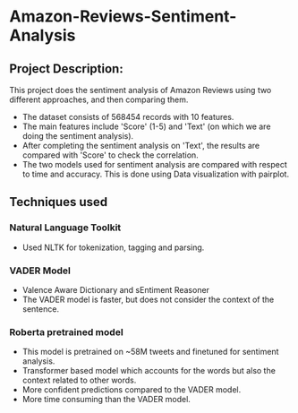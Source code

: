 # Amazon-Reviews-Sentiment-Analysis

## Project Description:
This project does the sentiment analysis of Amazon Reviews using two different approaches, and then comparing them.

* The dataset consists of 568454 records with 10 features.
* The main features include 'Score' (1-5) and 'Text' (on which we are doing the sentiment analysis).
* After completing the sentiment analysis on 'Text', the results are compared with 'Score' to check the correlation.
* The two models used for sentiment analysis are compared with respect to time and accuracy. This is done using Data visualization with pairplot.

## Techniques used

### Natural Language Toolkit
* Used NLTK for tokenization, tagging and parsing.

### VADER Model
* Valence Aware Dictionary and sEntiment Reasoner
* The VADER model is faster, but does not consider the context of the sentence.

### Roberta pretrained model
* This model is pretrained on ~58M tweets and finetuned for sentiment analysis.
* Transformer based model which accounts for the words but also the context related to other words.
* More confident predictions compared to the VADER model.
* More time consuming than the VADER model.
